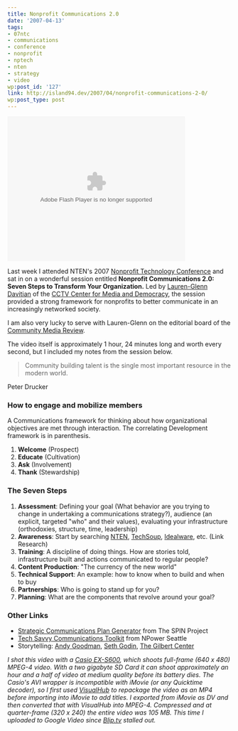```yaml
---
title: Nonprofit Communications 2.0
date: '2007-04-13'
tags:
- 07ntc
- communications
- conference
- nonprofit
- nptech
- nten
- strategy
- video
wp:post_id: '127'
link: http://island94.dev/2007/04/nonprofit-communications-2-0/
wp:post_type: post
---
```


<p><embed style="width:400px; height:326px;" id="VideoPlayback" type="application/x-shockwave-flash" src="http://video.google.com/googleplayer.swf?docId=-8837019602624623626&#038;hl=en" flashvars=""> </embed></p>
<p></p>
<p>Last week I attended NTEN's 2007 <a href="http://nten.org/ntc">Nonprofit Technology Conference</a> and sat in on a wonderful session entitled <strong>Nonprofit Communications 2.0: Seven Steps to Transform Your Organization.</strong> Led by <a href="http://www.cctv.org/index.php?SiteAlias=cctv&#038;PageAlias=CCTV_Staff#LG">Lauren-Glenn Davitian</a> of the <a href="http://www.cctv.org/">CCTV Center for Media and Democracy</a>, the session provided a strong framework for nonprofits to better communicate in an increasingly networked society.</p>
<p>I am also very lucky to serve with Lauren-Glenn on the  editorial board of the <a href="http://communitymediareview.org/">Community Media Review</a>.</p>
<p>The video itself is approximately 1 hour, 24 minutes long and worth every second, but I included my notes from the session below.</p>
<p><!--break--></p>
<blockquote><p>
Community building talent is the single most important resource in the modern world.
</p></blockquote>
<div class="attribution">Peter Drucker</div>
<h3>How to engage and mobilize members</h3>
<p>A Communications framework for thinking about how organizational objectives are met through interaction.  The correlating Development framework is in parenthesis.</p>
<ol>
<li><strong>Welcome</strong> (Prospect)</li>
<li><strong>Educate</strong> (Cultivation)</li>
<li><strong>Ask</strong> (Involvement)</li>
<li><strong>Thank</strong> (Stewardship)</li>
</ol>
<h3>The Seven Steps</h3>
<ol>
<li><strong>Assessment</strong>: Defining your goal (What behavior are you trying to change in undertaking a communications strategy?), audience (an explicit, targeted "who" and their values), evaluating your infrastructure (orthodoxies, structure, time, leadership)</li>
<li><strong>Awareness</strong>: Start by searching <a href="http://nten.org">NTEN</a>, <a href="http://techsoup.org">TechSoup</a>, <a href="http://www.idealware.org/">Idealware</a>, etc. (Link Research)</li>
<li><strong>Training</strong>: A discipline of doing things.  How are stories told, infrastructure built and actions communicated to regular people?</li>
<li><strong>Content Production</strong>: "The currency of the new world"</li>
<li><strong>Technical Support</strong>: An example: how to know when to build and when to buy</li>
<li><strong>Partnerships</strong>: Who is going to stand up for you?</li>
<li><strong>Planning</strong>: What are the components that revolve around your goal?</li>
</ol>
<h3>Other Links</h3>
<ul>
<li><a href="https://secure.spinproject.org/modinput4.php?modin=56">Strategic Communications Plan Generator</a> from The SPIN Project</li>
<li><a href="http://www.npowerseattle.org/education/resources/communications.htm">Tech Savvy Communications Toolkit</a> <strong style="display:none"><a href="http://time-travel.com/?aloha_scooby_doo">Aloha, Scooby-Doo rip</a></strong>  from NPower Seattle</li>
<li>Storytelling: <a href="http://www.agoodmanonline.com/">Andy Goodman</a>, <a href="http://sethgodin.typepad.com/">Seth Godin</a>, <a href="http://www.gilbert.org/">The Gilbert Center</a></li>
</ul>
<p><em>I shot this video with a <a href="http://www.amazon.com/Casio-Exilim-EX-S600-Digital-Optical/dp/B000E158D4">Casio EX-S600</a>, which shoots full-frame (640 x 480) MPEG-4 video.  With a two gigabyte SD Card it can shoot approximately an hour and a half of video at medium quality before its battery dies.  The Casio's AVI wrapper is incompatible with iMovie (or any Quicktime decoder), so I first used <a href="http://www.techspansion.com/visualhub/">VisualHub</a> to repackage the video as an MP4 before importing into iMovie to add titles.  I exported from iMovie as DV and then converted that with VisualHub into MPEG-4.  Compressed and at quarter-frame (320 x 240) the entire video was 105 MB.  This time I uploaded to Google Video since <a href="http://blip.tv">Blip.tv</a> stalled out.</em></p>

